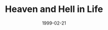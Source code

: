 ---
layout: message
category: message
series: "From Here To Eternity"
title: "Heaven and Hell in Life "
date: 1999-02-21
audio-description: "An in-depth look at Heaven and Hell "
audio: ""
audio-title: "Heaven and Hell in Life "
audio-duration: "&#58;"
---